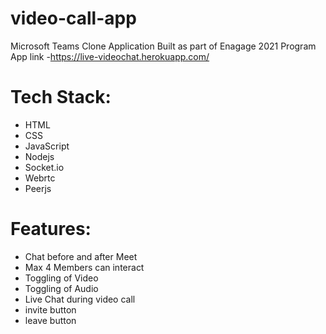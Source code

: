 # video-call-app
Microsoft Teams  Clone Application Built as part of Enagage 2021 Program
App link -https://live-videochat.herokuapp.com/
# Tech Stack:
* HTML
* CSS
* JavaScript
* Nodejs
* Socket.io
* Webrtc
* Peerjs
# Features:
* Chat before and after Meet
* Max 4 Members can interact
* Toggling of Video
* Toggling of Audio
* Live Chat during video call
* invite button
* leave button


